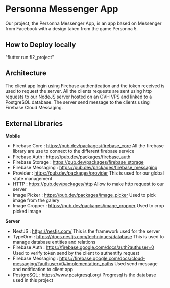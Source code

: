 # Personna Messenger App

Our project, the Personna Messenger App, is an app based on Messenger from Facebook with a design taken from the game Personna 5.

## How to Deploy locally

"flutter run fl2_project"

## Architecture

The client app login using Firebase authentication and the token received is used to request the server.
All the clients requests are sent using http requests to our NodeJS server hosted on an OVH VPS and linked to a PostgreSQL database.
The server send message to the clients using Firebase Cloud Messaging. 

## External Libraries

**Mobile**
 - Firebase Core : https://pub.dev/packages/firebase_core               All the firebase library are use to connect to the different firebase service
 - Firebase Auth : https://pub.dev/packages/firebase_auth
 - Firebase Storage : https://pub.dev/packages/firebase_storage
 - Firebase Messaging : https://pub.dev/packages/firebase_messaging
 - Provider : https://pub.dev/packages/provider                         This is used for our global state management
 - HTTP : https://pub.dev/packages/http                                 Allow to make http request to our server
 - Image Picker : https://pub.dev/packages/image_picker                 Used to pick image from the galery
 - Image Cropper : https://pub.dev/packages/image_cropper               Used to crop picked image

**Server**
 - NestJS : https://nestjs.com/                                         This is the framework used for the server
 - TypeOrm : https://docs.nestjs.com/techniques/database                This is used to manage database entities and relations
 - Firebase Auth : https://firebase.google.com/docs/auth?authuser=0     Used to verify token send by the client to authentify request
 - Firebase Messaging : https://firebase.google.com/docs/cloud-messaging/?authuser=0#implementation_paths      Used send message and notification to client app
 - PostgreSQL : https://www.postgresql.org/                             Progresql is the database used in this project